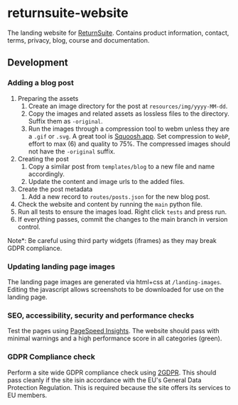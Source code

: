 # returnsuite-website

The landing website for [ReturnSuite](https://returnsuite.com). Contains product
information, contact, terms, privacy, blog, course and documentation.


## Development

### Adding a blog post

1) Preparing the assets
   1) Create an image directory for the post at `resources/img/yyyy-MM-dd`.
   2) Copy the images and related assets as lossless files to the directory. 
      Suffix them as `-original`.
   3) Run the images through a compression tool to webm unless they are a `.gif`
      or `.svg`. A great tool is [Squoosh.app](https://squoosh.app/editor). Set
      compression to `WebP`, effort to max (6) and quality to 75%. The
      compressed images should not have the `-original` suffix.
2) Creating the post
   1) Copy a similar post from `templates/blog` to a new file and name
      accordingly.
   2) Update the content and image urls to the added files.
3) Create the post metadata
   1) Add a new record to `routes/posts.json` for the new blog post.
4) Check the website and content by running the `main` python file.
5) Run all tests to ensure the images load. Right click `tests` and press run.
6) If everything passes, commit the changes to the main branch in version
   control.

Note*: Be careful using third party widgets (iframes) as they may break GDPR
compliance.

### Updating landing page images

The landing page images are generated via html+css at `/landing-images`. Editing
the javascript allows screenshots to be downloaded for use on the landing page.


### SEO, accessibility, security and performance checks

Test the pages using [PageSpeed Insights](https://pagespeed.web.dev). The
website should pass with minimal warnings and a high performance score in all
categories (green).


### GDPR Compliance check

Perform a site wide GDPR compliance check using [2GDPR](https://2gdpr.com/).
This should pass cleanly if the site isin accordance with the EU's General Data
Protection Regulation. This is required because the site offers its services
to EU members.
